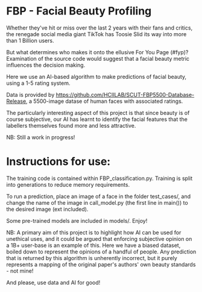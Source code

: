 # FBP - Facial Beauty Profiling

Whether they've hit or miss over the last 2 years with their fans and critics, the renegade social media giant TikTok has Toosie Slid its way into more than 1 Billion users.

But what determines who makes it onto the ellusive For You Page (#fyp)? Examination of the source code would suggest that a facial beauty metric influences the decision making.

Here we use an AI-based algorithm to make predictions of facial beauty, using a 1-5 rating system.

Data is provided by https://github.com/HCIILAB/SCUT-FBP5500-Database-Release, a 5500-image datase of human faces with associated ratings.

The particularly interesting aspect of this project is that since beauty is of course subjective, our AI has learnt to identify the facial features that the labellers themselves found more and less attractive.

NB: Still a work in progress!

# Instructions for use:

The training code is contained within FBP_classification.py. Training is split into generations to reduce memory requirements.

To run a prediction, place an image of a face in the folder test_cases/, and change the name of the image in call_model.py (the first line in main()) to the desired image (ext included).

Some pre-trained models are included in models/. Enjoy!

NB: A primary aim of this project is to highlight how AI can be used for unethical uses, and it could be argued that enforcing subjective opinion on a 1B+ user-base is an example of this. Here we have a biased dataset, boiled down to represent the opinions of a handful of people. Any prediction that is returned by this algorithm is unherently incorrect, but it purely represents a mapping of the original paper's authors' own beauty standards - not mine!

And please, use data and AI for good!

